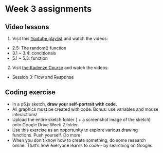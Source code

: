 # Week 3 assignments

## Video lessons

1. Visit this [Youtube playlist](https://www.youtube.com/watch?v=RnS0YNuLfQQ&list=PLRqwX-V7Uu6Zy51Q-x9tMWIv9cueOFTFA&index=5) and watch the videos:
  - 2.5: The random() function
  - 3.1 ~ 3.4: conditionals
  - 5.1 ~ 5.3: function
2. Visit [the Kadenze Course](https://www.kadenze.com/courses/introduction-to-programming-for-the-visual-arts-with-p5-js-i) and watch the videos:
  - Session 3: Flow and Response
    

## Coding exercise

- In a p5.js sketch, **draw your self-portrait with code.** 
- All graphics must be created with code. Bonus: use variables and mouse interactions! 
- Upload the entire sketch folder ( + a screenshot image of the sketch) onto Google Drive Week 2 folder.
- Use this exercise as an opportunity to explore various drawing functions. Push yourself. Do more.
- When you don't know how to create something, do some research online. That's how everyone learns to code - by searching on Google.
